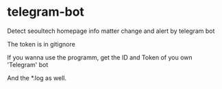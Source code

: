# telegram-bot

Detect seoultech homepage info matter change and alert by telegram bot

The token is in gitignore

If you wanna use the programm, get the ID and Token of you own 'Telegram' bot

And the *.log as well.

